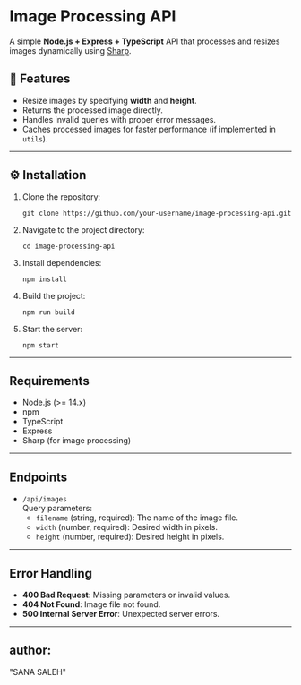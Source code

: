 # Image Processing API

A simple **Node.js + Express + TypeScript** API that processes and resizes images dynamically using [Sharp](https://sharp.pixelplumbing.com/).


## 🚀 Features
- Resize images by specifying **width** and **height**.
- Returns the processed image directly.
- Handles invalid queries with proper error messages.
- Caches processed images for faster performance (if implemented in `utils`).

---

## ⚙️ Installation

1. Clone the repository:
   ```
   git clone https://github.com/your-username/image-processing-api.git
   ```

2. Navigate to the project directory:
   ```
   cd image-processing-api
   ```

3. Install dependencies:
   ```
   npm install
   ```

4. Build the project:
   ```
   npm run build
   ```

5. Start the server:
   ```
   npm start
   ```

---

## Requirements

- Node.js (>= 14.x)
- npm
- TypeScript
- Express
- Sharp (for image processing)

---

## Endpoints

- `/api/images`  
  Query parameters:
    - `filename` (string, required): The name of the image file.
    - `width` (number, required): Desired width in pixels.
    - `height` (number, required): Desired height in pixels.

---

## Error Handling

- **400 Bad Request**: Missing parameters or invalid values.
- **404 Not Found**: Image file not found.
- **500 Internal Server Error**: Unexpected server errors.

---

## author: 
"SANA SALEH"
